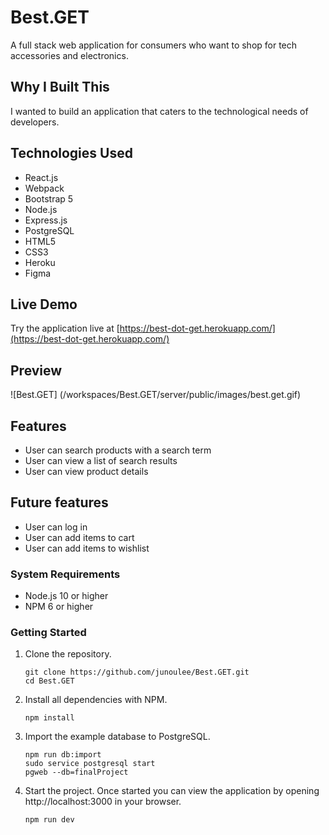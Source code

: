 # Best.GET

A full stack web application for consumers who want to shop for tech accessories and electronics.

## Why I Built This

I wanted to build an application that caters to the technological needs of developers.

## Technologies Used

- React.js
- Webpack
- Bootstrap 5
- Node.js
- Express.js
- PostgreSQL
- HTML5
- CSS3
- Heroku
- Figma

## Live Demo

Try the application live at [https://best-dot-get.herokuapp.com/](https://best-dot-get.herokuapp.com/)

## Preview

![Best.GET]
(/workspaces/Best.GET/server/public/images/best.get.gif)


## Features

- User can search products with a search term
- User can view a list of search results
- User can view product details

## Future features

- User can log in
- User can add items to cart
- User can add items to wishlist

### System Requirements

- Node.js 10 or higher
- NPM 6 or higher

### Getting Started

1. Clone the repository.

    ```shell
    git clone https://github.com/junoulee/Best.GET.git
    cd Best.GET
    ```

1. Install all dependencies with NPM.

    ```shell
    npm install
    ```

1. Import the example database to PostgreSQL.

    ```shell
    npm run db:import
    sudo service postgresql start
    pgweb --db=finalProject
    ```

1. Start the project. Once started you can view the application by opening http://localhost:3000 in your browser.

    ```shell
    npm run dev
    ```
